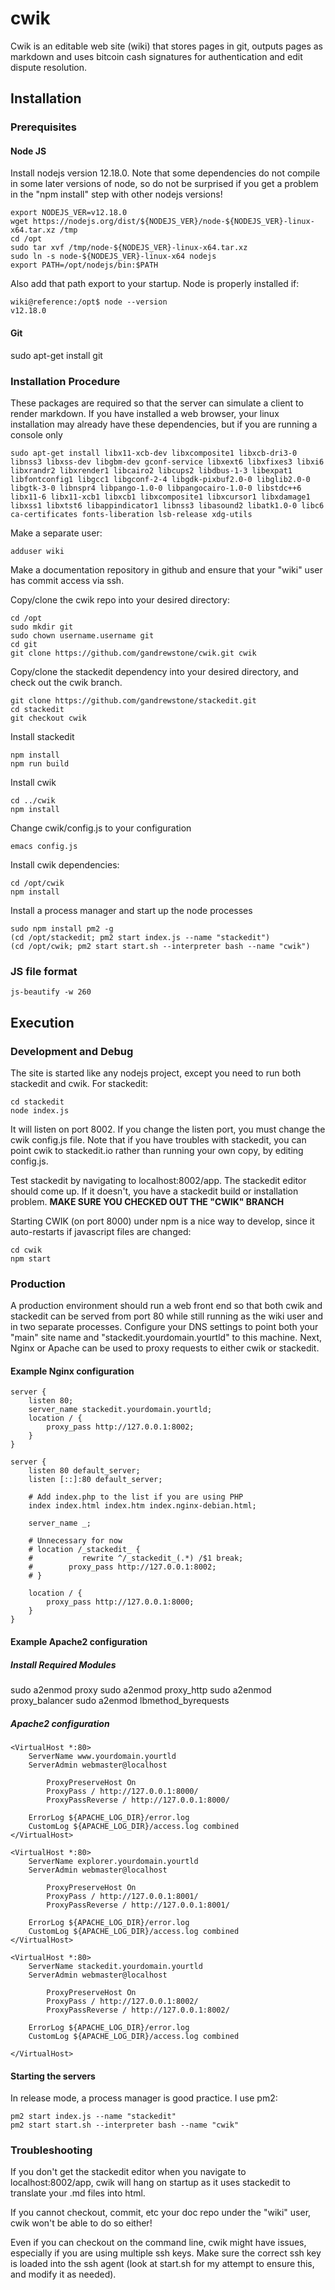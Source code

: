 # cwik
Cwik is an editable web site (wiki) that stores pages in git, outputs pages as markdown and uses bitcoin cash signatures for authentication and edit dispute resolution.


## Installation

### Prerequisites

#### Node JS

Install nodejs version 12.18.0.  Note that some dependencies do not compile in some later versions of node, so do not be surprised if you get a problem in the "npm install" step with other nodejs versions!

```
export NODEJS_VER=v12.18.0
wget https://nodejs.org/dist/${NODEJS_VER}/node-${NODEJS_VER}-linux-x64.tar.xz /tmp
cd /opt
sudo tar xvf /tmp/node-${NODEJS_VER}-linux-x64.tar.xz
sudo ln -s node-${NODEJS_VER}-linux-x64 nodejs
export PATH=/opt/nodejs/bin:$PATH
```

Also add that path export to your startup.
Node is properly installed if:
```
wiki@reference:/opt$ node --version
v12.18.0
```

#### Git

sudo apt-get install git


### Installation Procedure

These packages are required so that the server can simulate a client to render markdown.  If you have installed a web browser, your linux installation may already have these dependencies, but if you are running a console only 
```
sudo apt-get install libx11-xcb-dev libxcomposite1 libxcb-dri3-0 libnss3 libxss-dev libgbm-dev gconf-service libxext6 libxfixes3 libxi6 libxrandr2 libxrender1 libcairo2 libcups2 libdbus-1-3 libexpat1 libfontconfig1 libgcc1 libgconf-2-4 libgdk-pixbuf2.0-0 libglib2.0-0 libgtk-3-0 libnspr4 libpango-1.0-0 libpangocairo-1.0-0 libstdc++6 libx11-6 libx11-xcb1 libxcb1 libxcomposite1 libxcursor1 libxdamage1 libxss1 libxtst6 libappindicator1 libnss3 libasound2 libatk1.0-0 libc6 ca-certificates fonts-liberation lsb-release xdg-utils
```

Make a separate user:
```
adduser wiki
```

Make a documentation repository in github and ensure that your "wiki" user has commit access via ssh.

Copy/clone the cwik repo into your desired directory:
```
cd /opt
sudo mkdir git
sudo chown username.username git
cd git
git clone https://github.com/gandrewstone/cwik.git cwik
```

Copy/clone the stackedit dependency into your desired directory, and check out the cwik branch.
```
git clone https://github.com/gandrewstone/stackedit.git
cd stackedit
git checkout cwik
```

Install stackedit
```
npm install
npm run build
```

Install cwik
```
cd ../cwik
npm install
```

Change cwik/config.js to your configuration
```
emacs config.js
```

Install cwik dependencies:
```
cd /opt/cwik
npm install
```

Install a process manager and start up the node processes
```
sudo npm install pm2 -g
(cd /opt/stackedit; pm2 start index.js --name "stackedit")
(cd /opt/cwik; pm2 start start.sh --interpreter bash --name "cwik")
```

### JS file format

```
js-beautify -w 260
```

## Execution

### Development and Debug
The site is started like any nodejs project, except you need to run both stackedit and cwik.  For stackedit:

```
cd stackedit
node index.js
```
It will listen on port 8002.  If you change the listen port, you must change the cwik config.js file.  Note that if you have troubles with stackedit, you can point cwik to stackedit.io rather than running your own copy, by editing config.js.

Test stackedit by navigating to localhost:8002/app.  The stackedit editor should come up.  If it doesn't, you have a stackedit build or installation problem.  **MAKE SURE YOU CHECKED OUT THE "CWIK" BRANCH**

Starting CWIK (on port 8000) under npm is a nice way to develop, since it auto-restarts if javascript files are changed:
```
cd cwik
npm start
```

### Production

A production environment should run a web front end so that both cwik and stackedit can be served from port 80 while still running as the wiki user and in two separate processes.  Configure your DNS settings to point both your "main" site name and "stackedit.yourdomain.yourtld" to this machine.  Next, Nginx or Apache can be used to proxy requests to either cwik or stackedit.

#### Example Nginx configuration

```
server {
    listen 80;
    server_name stackedit.yourdomain.yourtld;
    location / {
        proxy_pass http://127.0.0.1:8002;
    }
}

server {
	listen 80 default_server;
	listen [::]:80 default_server;

	# Add index.php to the list if you are using PHP
	index index.html index.htm index.nginx-debian.html;

	server_name _;

    # Unnecessary for now
    # location /_stackedit_ {
    # 	        rewrite ^/_stackedit_(.*) /$1 break;
	#        proxy_pass http://127.0.0.1:8002;
	# }

    location / {
		proxy_pass http://127.0.0.1:8000;
	}
}

```

#### Example Apache2 configuration

##### Install Required Modules

sudo a2enmod proxy
sudo a2enmod proxy_http
sudo a2enmod proxy_balancer
sudo a2enmod lbmethod_byrequests

##### Apache2 configuration

```
<VirtualHost *:80>
	ServerName www.yourdomain.yourtld
	ServerAdmin webmaster@localhost

        ProxyPreserveHost On
        ProxyPass / http://127.0.0.1:8000/
        ProxyPassReverse / http://127.0.0.1:8000/

	ErrorLog ${APACHE_LOG_DIR}/error.log
	CustomLog ${APACHE_LOG_DIR}/access.log combined
</VirtualHost>

<VirtualHost *:80>
	ServerName explorer.yourdomain.yourtld
	ServerAdmin webmaster@localhost
        
        ProxyPreserveHost On
        ProxyPass / http://127.0.0.1:8001/
        ProxyPassReverse / http://127.0.0.1:8001/

	ErrorLog ${APACHE_LOG_DIR}/error.log
	CustomLog ${APACHE_LOG_DIR}/access.log combined
</VirtualHost>

<VirtualHost *:80>
	ServerName stackedit.yourdomain.yourtld
	ServerAdmin webmaster@localhost

        ProxyPreserveHost On
        ProxyPass / http://127.0.0.1:8002/
        ProxyPassReverse / http://127.0.0.1:8002/

	ErrorLog ${APACHE_LOG_DIR}/error.log
	CustomLog ${APACHE_LOG_DIR}/access.log combined

</VirtualHost>
```

#### Starting the servers

In release mode, a process manager is good practice.  I use pm2:

```
pm2 start index.js --name "stackedit"
pm2 start start.sh --interpreter bash --name "cwik"
```


### Troubleshooting

If you don't get the stackedit editor when you navigate to localhost:8002/app, cwik will hang on startup as it uses stackedit to translate your .md files into html.

If you cannot checkout, commit, etc your doc repo under the "wiki" user, cwik won't be able to do so either!

Even if you can checkout on the command line, cwik might have issues, especially if you are using multiple ssh keys.  Make sure the correct ssh key is loaded into the ssh agent (look at start.sh for my attempt to ensure this, and modify it as needed).

